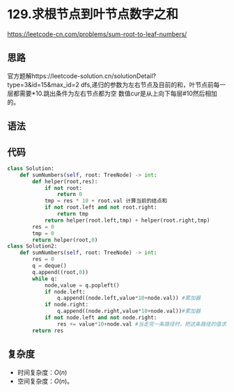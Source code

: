 # 129.求根节点到叶节点数字之和
https://leetcode-cn.com/problems/sum-root-to-leaf-numbers/
## 思路
官方题解https://leetcode-solution.cn/solutionDetail?type=3&id=15&max_id=2
dfs,递归的参数为左右节点及目前的和，叶节点前每一层都需要*10.跳出条件为左右节点都为空
数值cur是从上向下每层#10然后相加的。
## 语法

## 代码
```python
class Solution:
    def sumNumbers(self, root: TreeNode) -> int:
        def helper(root,res):
            if not root:
                return 0
            tmp = res * 10 + root.val 计算当前的结点和
            if not root.left and not root.right:
                return tmp
            return helper(root.left,tmp) + helper(root.right,tmp)
        res = 0
        tmp = 0
        return helper(root,0)
class Solution2:
    def sumNumbers(self, root: TreeNode) -> int:
        res = 0
        q = deque()
        q.append((root,0))
        while q:
            node,value = q.popleft()
            if node.left:
                q.append((node.left,value*10+node.val)) #累加器
            if node.right:
                q.append((node.right,value*10+node.val))#累加器
            if not node.left and not node.right:
                res += value*10+node.val #当走完一条路径时，把这条路径的值求和#累加器
        return res
```

## 复杂度

- 时间复杂度：$O(n)$
- 空间复杂度：$O(n)$。
